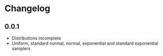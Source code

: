 # Changelog

## 0.0.1

- Distributions incomplete
- Uniform, standard normal, normal, exponential and standard exponential
samplers
